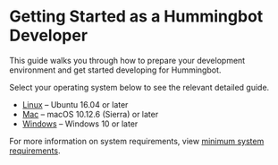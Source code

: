 # Getting Started as a Hummingbot Developer

This guide walks you through how to prepare your development environment and get started developing for Hummingbot.

Select your operating system below to see the relevant detailed guide.

- [Linux](/developers/gettingstarted/linux) – Ubuntu 16.04 or later
- [Mac](/developers/gettingstarted/mac) – macOS 10.12.6 (Sierra) or later
- [Windows](/developers/gettingstarted/windows) – Windows 10 or later

For more information on system requirements, view [minimum system requirements](/installation/#minimum-system-requirements).
